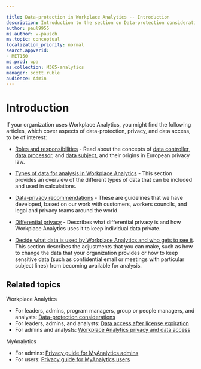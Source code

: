 ```yaml
---

title: Data-protection in Workplace Analytics -- Introduction 
description: Introduction to the section on Data-protection considerations for Workplace Analytics
author: paul9955
ms.author: v-pausch
ms.topic: conceptual
localization_priority: normal 
search.appverid:
- MET150
ms.prod: wpa
ms.collection: M365-analytics
manager: scott.ruble
audience: Admin
---
```


# Introduction

If your organization uses Workplace Analytics, you might find the following articles, which cover aspects of data-protection, privacy, and data access, to be of interest:

* [Roles and responsibilities](data-protection-considerations.md#roles-and-responsibilities) - Read about the concepts of [data controller](data-protection-considerations.md#your-organizations-role-data-controller), [data processor](data-protection-considerations.md#microsofts-role-data-processor), and [data subject](data-protection-considerations.md#data-subject-and-personal-data), and their origins in European privacy law.

* [Types of data for analysis in Workplace Analytics](data-protection-considerations.md#types-of-data-for-analysis-in-workplace-analytics) - This section provides an overview of the different types of data that can be included and used in calculations.  

* [Data-privacy recommendations](data-protection-considerations.md#data-privacy-recommendations) - These are guidelines that we have developed, based on our work with customers, workers councils, and legal and privacy teams around the world.

* [Differential privacy](differential-privacy.md) - Describes what differential privacy is and how Workplace Analytics uses it to keep individual data private.

* [Decide what data is used by Workplace Analytics and who gets to see it](data-protection-considerations.md#decide-what-data-is-used-by-workplace-analytics-and-who-gets-to-see-it). This section describes the adjustments that you can make, such as how to change the data that your organization provides or how to keep sensitive data (such as confidential email or meetings with particular subject lines) from becoming available for analysis.  

## Related topics

Workplace Analytics

* For leaders, admins, program managers, group or people managers, and analysts: [Data-protection considerations](data-protection-considerations.md)
* For leaders, admins, and analysts: [Data access after license expiration](license-expiration.md)
* For admins and analysts: [Workplace Analytics privacy and data access](Privacy-And-Data-Access.md)

MyAnalytics

 * For admins: [Privacy guide for MyAnalytics admins](../myanalytics/overview/privacy-guide.md)
 * For users: [Privacy guide for MyAnalytics users](../myanalytics/overview/privacy-guide-users.md)
